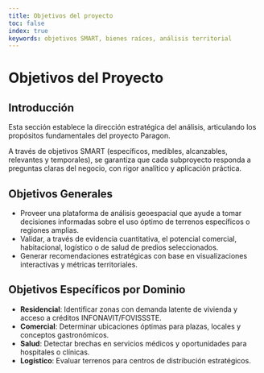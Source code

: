 ```yaml
---
title: Objetivos del proyecto
toc: false
index: true
keywords: objetivos SMART, bienes raíces, análisis territorial
---
```


# Objetivos del Proyecto

## Introducción

Esta sección establece la dirección estratégica del análisis, articulando los propósitos fundamentales del proyecto Paragon.

A través de objetivos SMART (específicos, medibles, alcanzables, relevantes y temporales), se garantiza que cada subproyecto responda a preguntas claras del negocio, con rigor analítico y aplicación práctica.

## Objetivos Generales

- Proveer una plataforma de análisis geoespacial que ayude a tomar decisiones informadas sobre el uso óptimo de terrenos específicos o regiones amplias.
- Validar, a través de evidencia cuantitativa, el potencial comercial, habitacional, logístico o de salud de predios seleccionados.
- Generar recomendaciones estratégicas con base en visualizaciones interactivas y métricas territoriales.

## Objetivos Específicos por Dominio

- **Residencial**: Identificar zonas con demanda latente de vivienda y acceso a créditos INFONAVIT/FOVISSSTE.
- **Comercial**: Determinar ubicaciones óptimas para plazas, locales y conceptos gastronómicos.
- **Salud**: Detectar brechas en servicios médicos y oportunidades para hospitales o clínicas.
- **Logístico**: Evaluar terrenos para centros de distribución estratégicos.

